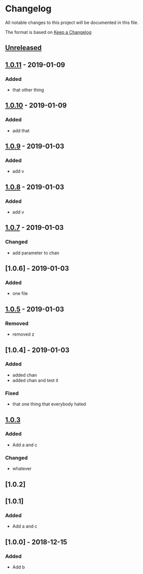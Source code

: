 # Changelog
All notable changes to this project will be documented in this file.

The format is based on [Keep a Changelog](https://keepachangelog.com/en/1.0.0/)

## [Unreleased]

## [1.0.11] - 2019-01-09
### Added
- that other thing

## [1.0.10] - 2019-01-09
### Added
- add that

## [1.0.9] - 2019-01-03
### Added
- add v

## [1.0.8] - 2019-01-03
### Added
- add v

## [1.0.7] - 2019-01-03
### Changed
- add parameter to chan

## [1.0.6] - 2019-01-03
### Added
- one file

## [1.0.5] - 2019-01-03
### Removed
- removed z

## [1.0.4] - 2019-01-03
### Added
- added chan
- added chan and test it

### Fixed
- that one thing that everybody hated

## [1.0.3]
### Added
- Add a and c

### Changed
- whatever

## [1.0.2]

## [1.0.1]
### Added
- Add a and c

## [1.0.0] - 2018-12-15
### Added
- Add b 

[unreleased]: https://github.com/:anaPerezGhiglia/hotfix-test/compare/1.0.11...HEAD
[1.0.11]: https://github.com/:anaPerezGhiglia/hotfix-test/compare/1.0.10...1.0.11
[1.0.10]: https://github.com/:anaPerezGhiglia/hotfix-test/compare/1.0.9...1.0.10
[1.0.9]: https://github.com/:anaPerezGhiglia/hotfix-test/compare/1.0.8...1.0.9
[1.0.8]: https://github.com/:anaPerezGhiglia/hotfix-test/compare/1.0.7...1.0.8
[1.0.7]: https://github.com/:anaPerezGhiglia/hotfix-test/compare/1.0.5...1.0.7
[1.0.5]: https://github.com/:anaPerezGhiglia/hotfix-test/compare/1.0.3...1.0.5
[1.0.3]: https://github.com/:anaPerezGhiglia/hotfix-test/compare/1.0.4...1.0.3
